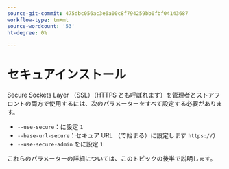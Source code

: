 ```yaml
---
source-git-commit: 475dbc056ac3e6a00c8f794259bb0fbf04143687
workflow-type: tm+mt
source-wordcount: '53'
ht-degree: 0%

---
```

# セキュアインストール

Secure Sockets Layer （SSL）（HTTPS とも呼ばれます）を管理者とストアフロントの両方で使用するには、次のパラメーターをすべて設定する必要があります。

* `--use-secure`：に設定 `1`
* `--base-url-secure`：セキュア URL （で始まる）に設定します `https://`）
* `--use-secure-admin` をに設定 `1`

これらのパラメーターの詳細については、このトピックの後半で説明します。
